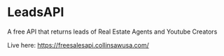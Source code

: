 # LeadsAPI
A free API that returns leads of Real Estate Agents and Youtube Creators

Live here: https://freesalesapi.collinsawusa.com/
